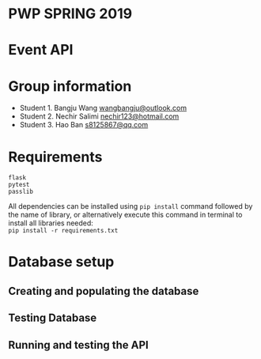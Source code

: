 # PWP SPRING 2019
# Event API
# Group information
* Student 1. Bangju Wang wangbangju@outlook.com
* Student 2. Nechir Salimi nechir123@hotmail.com
* Student 3. Hao Ban s8125867@qq.com

# Requirements

```
flask
pytest
passlib
```

All dependencies can be installed using `pip install` command followed by the name of library, or alternatively execute this command in terminal to install all libraries needed:     
`pip install -r requirements.txt`    

# Database setup

## Creating and populating the database

## Testing Database

## Running and testing the API

